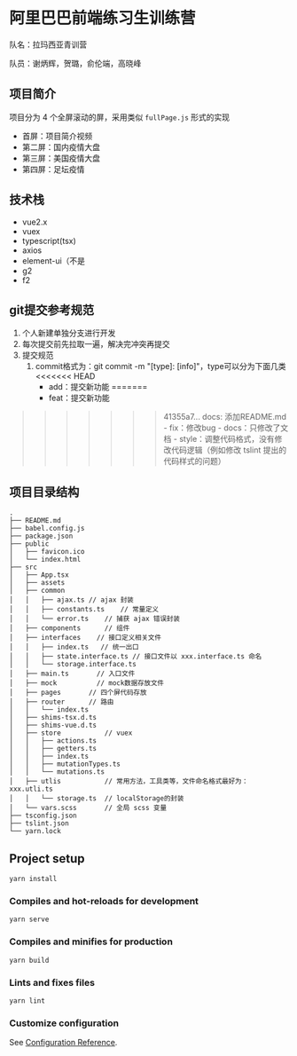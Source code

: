 # 阿里巴巴前端练习生训练营

队名：拉玛西亚青训营

队员：谢炳辉，贺璐，俞伦端，高晓峰

## 项目简介

项目分为 4 个全屏滚动的屏，采用类似 `fullPage.js` 形式的实现

- 首屏：项目简介视频
- 第二屏：国内疫情大盘
- 第三屏：美国疫情大盘
- 第四屏：足坛疫情

## 技术栈
- vue2.x
- vuex
- typescript(tsx)
- axios
- element-ui（不是
- g2
- f2

## git提交参考规范
1. 个人新建单独分支进行开发
2. 每次提交前先拉取一遍，解决完冲突再提交
3. 提交规范
    1. commit格式为：git commit -m "[type]: [info]"，type可以分为下面几类
<<<<<<< HEAD
        - add：提交新功能
=======
        - feat：提交新功能
>>>>>>> 41355a7... docs: 添加README.md
        - fix：修改bug
        - docs：只修改了文档
        - style：调整代码格式，没有修改代码逻辑（例如修改 tslint 提出的代码样式的问题）

## 项目目录结构

```
.
├── README.md
├── babel.config.js
├── package.json
├── public
│   ├── favicon.ico
│   └── index.html
├── src
│   ├── App.tsx
│   ├── assets
│   ├── common
│   │   ├── ajax.ts // ajax 封装
│   │   ├── constants.ts    // 常量定义
│   │   └── error.ts    // 捕获 ajax 错误封装 
│   ├── components      // 组件
│   ├── interfaces    // 接口定义相关文件
│   │   ├── index.ts   // 统一出口
│   │   ├── state.interface.ts // 接口文件以 xxx.interface.ts 命名
│   │   └── storage.interface.ts
│   ├── main.ts       // 入口文件
│   ├── mock          // mock数据存放文件
│   ├── pages       // 四个屏代码存放
│   ├── router      // 路由
│   │   └── index.ts
│   ├── shims-tsx.d.ts
│   ├── shims-vue.d.ts
│   ├── store           // vuex
│   │   ├── actions.ts
│   │   ├── getters.ts
│   │   ├── index.ts
│   │   ├── mutationTypes.ts
│   │   └── mutations.ts
│   ├── utlis           // 常用方法，工具类等，文件命名格式最好为：xxx.utli.ts
│   │   └── storage.ts  // localStorage的封装
│   └── vars.scss       // 全局 scss 变量
├── tsconfig.json
├── tslint.json
└── yarn.lock
```

## Project setup
```
yarn install
```

### Compiles and hot-reloads for development
```
yarn serve
```

### Compiles and minifies for production
```
yarn build
```

### Lints and fixes files
```
yarn lint
```

### Customize configuration
See [Configuration Reference](https://cli.vuejs.org/config/).
